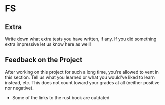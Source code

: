 # FS

## Extra

Write down what extra tests you have written, if any. If you did something extra impressive let us know here as well!

## Feedback on the Project 

After working on this project for such a long time, you're allowed to vent in this
section. Tell us what you learned or what you would've liked to learn instead,
etc. This does not count toward your grades at all (neither positive nor negative).

- Some of the links to the rust book are outdated
